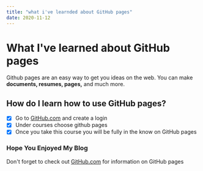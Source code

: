 ```yaml
---
title: "what i've learnded about GitHub pages"
date: 2020-11-12
---
```


# **What I've learned about GitHub pages**

Github pages are an easy way to get you ideas on the web. You can make **documents, resumes, pages,** and much more. 

## How do I learn how to use GitHub pages?

- [x] Go to [GitHub.com](https://github.com) and create a login
- [x] Under courses choose github pages
- [x] Once you take this course you will be fully in the know on GitHub pages

### Hope You Enjoyed My Blog
Don't forget to check out [GitHub.com](https://github.com) for information on GitHub pages
